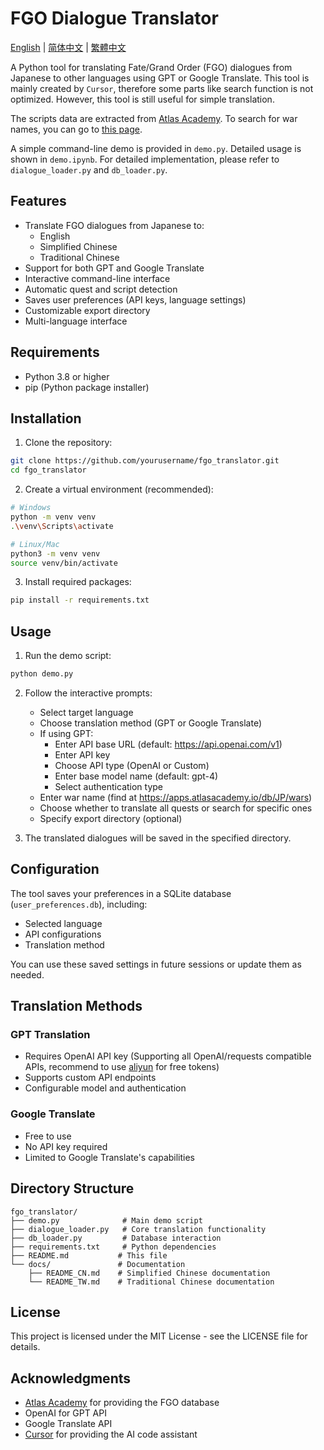 # FGO Dialogue Translator

[English](README.md) | [简体中文](docs/README_CN.md) | [繁體中文](docs/README_TW.md)

A Python tool for translating Fate/Grand Order (FGO) dialogues from Japanese to other languages using GPT or Google Translate. This tool is mainly created by `Cursor`, therefore some parts like search function is not optimized. However, this tool is still useful for simple translation.

The scripts data are extracted from [Atlas Academy](https://apps.atlasacademy.io/db). To search for war names, you can go to [this page](https://apps.atlasacademy.io/db/JP/wars).

A simple command-line demo is provided in `demo.py`. Detailed usage is shown in `demo.ipynb`. For detailed implementation, please refer to `dialogue_loader.py` and `db_loader.py`.

## Features

- Translate FGO dialogues from Japanese to:
  - English
  - Simplified Chinese
  - Traditional Chinese
- Support for both GPT and Google Translate
- Interactive command-line interface
- Automatic quest and script detection
- Saves user preferences (API keys, language settings)
- Customizable export directory
- Multi-language interface

## Requirements

- Python 3.8 or higher
- pip (Python package installer)

## Installation

1. Clone the repository:
```bash
git clone https://github.com/yourusername/fgo_translator.git
cd fgo_translator
```

2. Create a virtual environment (recommended):
```bash
# Windows
python -m venv venv
.\venv\Scripts\activate

# Linux/Mac
python3 -m venv venv
source venv/bin/activate
```

3. Install required packages:
```bash
pip install -r requirements.txt
```

## Usage

1. Run the demo script:
```bash
python demo.py
```

2. Follow the interactive prompts:
   - Select target language
   - Choose translation method (GPT or Google Translate)
   - If using GPT:
     - Enter API base URL (default: https://api.openai.com/v1)
     - Enter API key
     - Choose API type (OpenAI or Custom)
     - Enter base model name (default: gpt-4)
     - Select authentication type
   - Enter war name (find at https://apps.atlasacademy.io/db/JP/wars)
   - Choose whether to translate all quests or search for specific ones
   - Specify export directory (optional)

3. The translated dialogues will be saved in the specified directory.

## Configuration

The tool saves your preferences in a SQLite database (`user_preferences.db`), including:
- Selected language
- API configurations
- Translation method

You can use these saved settings in future sessions or update them as needed.

## Translation Methods

### GPT Translation
- Requires OpenAI API key (Supporting all OpenAI/requests compatible APIs, recommend to use [aliyun](https://bailian.console.aliyun.com/) for free tokens)
- Supports custom API endpoints
- Configurable model and authentication

### Google Translate
- Free to use
- No API key required
- Limited to Google Translate's capabilities

## Directory Structure

```
fgo_translator/
├── demo.py              # Main demo script
├── dialogue_loader.py   # Core translation functionality
├── db_loader.py         # Database interaction
├── requirements.txt     # Python dependencies
├── README.md           # This file
└── docs/               # Documentation
    ├── README_CN.md    # Simplified Chinese documentation
    └── README_TW.md    # Traditional Chinese documentation
```

## License

This project is licensed under the MIT License - see the LICENSE file for details.

## Acknowledgments

- [Atlas Academy](https://apps.atlasacademy.io/) for providing the FGO database
- OpenAI for GPT API
- Google Translate API
- [Cursor](https://www.cursor.com/) for providing the AI code assistant
